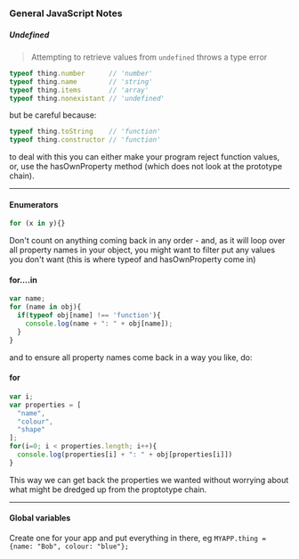 ### General JavaScript Notes


##### Undefined
> Attempting to retrieve values from `undefined` throws a type error

```javascript
typeof thing.number      // 'number'
typeof thing.name        // 'string'
typeof thing.items       // 'array'
typeof thing.nonexistant // 'undefined'
```
but be careful because:
```javascript
typeof thing.toString    // 'function'
typeof thing.constructor // 'function'
```
to deal with this you can either make your program reject function values, or, use the hasOwnProperty method (which does not look at the prototype chain).

---

#### Enumerators
```javascript
for (x in y){}
```
Don't count on anything coming back in any order - and, as it will loop over all property names in your object, you might want to filter put any values you don't want (this is where typeof and hasOwnProperty come in)

#### for....in
```javascript
var name;
for (name in obj){
  if(typeof obj[name] !== 'function'){
    console.log(name + ": " + obj[name]);
  }
}
```
and to ensure all property names come back in a way you like, do:
#### for
```javascript
var i;
var properties = [
  "name",
  "colour",
  "shape"
];
for(i=0; i < properties.length; i++){
  console.log(properties[i] + ": " + obj[properties[i]])
}
```
This way we can get back the properties we wanted without worrying about what might be dredged up from the proptotype chain.

---

#### Global variables
Create one for your app and put everything in there,
eg `MYAPP.thing = {name: "Bob", colour: "blue"};`